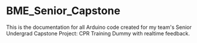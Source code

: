 # BME_Senior_Capstone

This is the documentation for all Arduino code created for my team's Senior Undergrad Capstone Project: CPR Training Dummy with realtime feedback.
